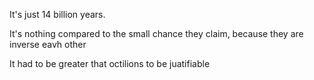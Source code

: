 It's just 14 billion years.

It's nothing compared to the small chance they claim, because they are inverse eavh other

It had to be greater that octilions to be juatifiable
